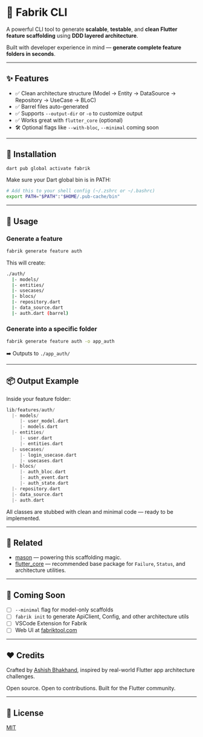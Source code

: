# 🧱 Fabrik CLI

A powerful CLI tool to generate **scalable**, **testable**, and **clean Flutter feature scaffolding** using **DDD layered architecture**.

Built with developer experience in mind — **generate complete feature folders in seconds**.

---

## ✨ Features

- ✅ Clean architecture structure (Model → Entity → DataSource → Repository → UseCase → BLoC)
- ✅ Barrel files auto-generated
- ✅ Supports `--output-dir` or `-o` to customize output
- ✅ Works great with `flutter_core` (optional)
- 🛠️ Optional flags like `--with-bloc`, `--minimal` coming soon

---

## 🚀 Installation

```bash
dart pub global activate fabrik
```

Make sure your Dart global bin is in PATH:

```bash
# Add this to your shell config (~/.zshrc or ~/.bashrc)
export PATH="$PATH":"$HOME/.pub-cache/bin"
```

---

## 🧰 Usage

### Generate a feature

```bash
fabrik generate feature auth
```

This will create:

```bash
./auth/
  |- models/
  |- entities/
  |- usecases/
  |- blocs/
  |- repository.dart
  |- data_source.dart
  |- auth.dart (barrel)
```

### Generate into a specific folder

```bash
fabrik generate feature auth -o app_auth
```

➡️ Outputs to `./app_auth/`

---

## 📦 Output Example

Inside your feature folder:

```dart
lib/features/auth/
  |- models/
     |- user_model.dart
     |- models.dart
  |- entities/
     |- user.dart
     |- entities.dart
  |- usecases/
     |- login_usecase.dart
     |- usecases.dart
  |- blocs/
     |- auth_bloc.dart
     |- auth_event.dart
     |- auth_state.dart
  |- repository.dart
  |- data_source.dart
  |- auth.dart
```

All classes are stubbed with clean and minimal code — ready to be implemented.

---

## 🔗 Related

- [mason](https://pub.dev/packages/mason) — powering this scaffolding magic.
- [flutter_core](https://pub.dev/packages/flutter_core) — recommended base package for `Failure`, `Status`, and architecture utilities.

---

## 📣 Coming Soon

- [ ] `--minimal` flag for model-only scaffolds
- [ ] `fabrik init` to generate ApiClient, Config, and other architecture utils
- [ ] VSCode Extension for Fabrik
- [ ] Web UI at [fabriktool.com](https://fabriktool.com)

---

## ❤️ Credits

Crafted by [Ashish Bhakhand](https://github.com/abhakhand), inspired by real-world Flutter app architecture challenges.

Open source. Open to contributions. Built for the Flutter community.

---

## 📄 License

[MIT](../LICENSE)
